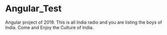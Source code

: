 # Angular_Test
Angular project of 2019.
This is all India radio and you are listing the boys of India.
Come and Enjoy the Culture of India.
